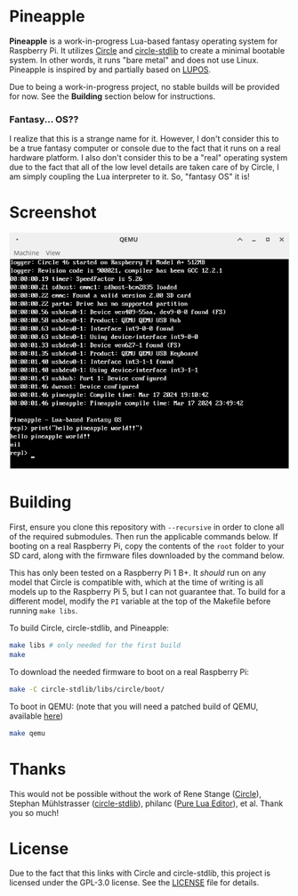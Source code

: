 # Pineapple

**Pineapple** is a work-in-progress Lua-based fantasy operating system for Raspberry Pi. It utilizes [Circle](https://github.com/rsta2/circle) and [circle-stdlib](https://github.com/smuehlst/circle-stdlib) to create a minimal bootable system. In other words, it runs "bare metal" and does not use Linux. Pineapple is inspired by and partially based on [LUPOS](https://github.com/olfp/lupos).

Due to being a work-in-progress project, no stable builds will be provided for now. See the **Building** section below for instructions.

### Fantasy... OS??

I realize that this is a strange name for it. However, I don't consider this to be a true fantasy computer or console due to the fact that it runs on a real hardware platform. I also don't consider this to be a "real" operating system due to the fact that all of the low level details are taken care of by Circle, I am simply coupling the Lua interpreter to it. So, "fantasy OS" it is!

# Screenshot

![screenshot of Pineapple running in QEMU](docs/screenshots/screenshot1.png)

# Building

First, ensure you clone this repository with `--recursive` in order to clone all of the required submodules. Then run the applicable commands below. If booting on a real Raspberry Pi, copy the contents of the `root` folder to your SD card, along with the firmware files downloaded by the command below.

This has only been tested on a Raspberry Pi 1 B+. It *should* run on any model that Circle is compatible with, which at the time of writing is all models up to the Raspberry Pi 5, but I can not guarantee that. To build for a different model, modify the `PI` variable at the top of the Makefile before running `make libs`.

To build Circle, circle-stdlib, and Pineapple:
```sh
make libs # only needed for the first build
make
```

To download the needed firmware to boot on a real Raspberry Pi:
```sh
make -C circle-stdlib/libs/circle/boot/
```

To boot in QEMU: (note that you will need a patched build of QEMU, available [here](https://github.com/smuehlst/qemu))
```sh
make qemu
```

# Thanks

This would not be possible without the work of Rene Stange ([Circle](https://github.com/rsta2/circle)), Stephan Mühlstrasser ([circle-stdlib](https://github.com/smuehlst/circle-stdlib)), philanc ([Pure Lua Editor](https://github.com/philanc/ple)), et al. Thank you so much!

# License

Due to the fact that this links with Circle and circle-stdlib, this project is licensed under the GPL-3.0 license. See the [LICENSE](/LICENSE) file for details.

